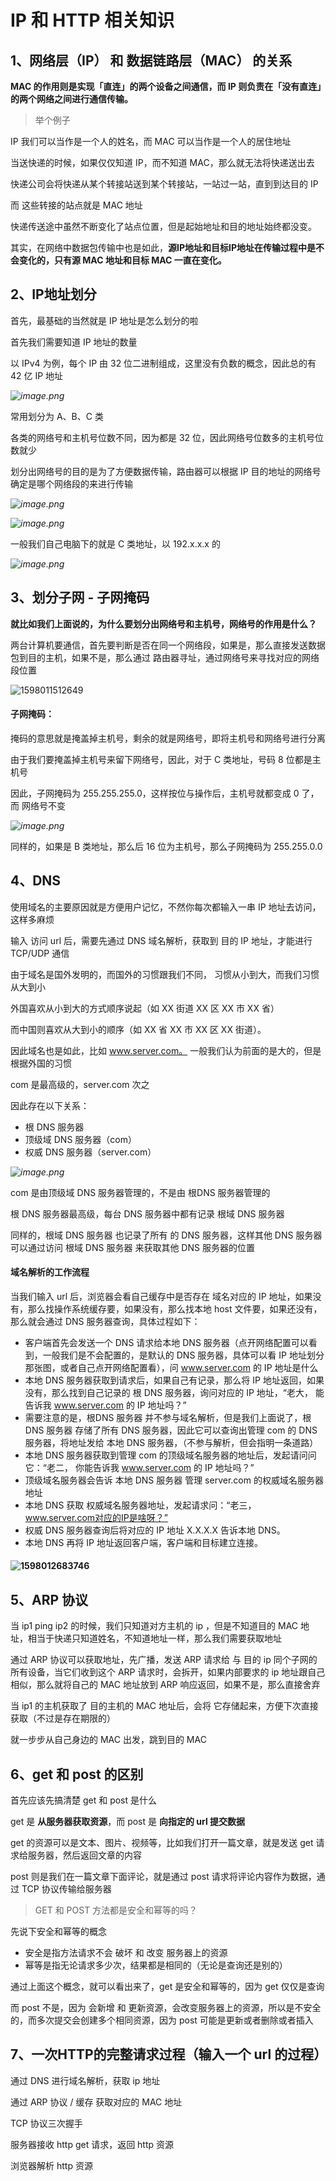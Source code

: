 # IP 和 HTTP 相关知识



## 1、网络层（IP） 和 数据链路层（MAC） 的关系

**MAC 的作用则是实现「直连」的两个设备之间通信，而 IP 则负责在「没有直连」的两个网络之间进行通信传输。**



>  举个例子

IP 我们可以当作是一个人的姓名，而 MAC 可以当作是一个人的居住地址

当送快递的时候，如果仅仅知道 IP，而不知道 MAC，那么就无法将快递送出去

快递公司会将快递从某个转接站送到某个转接站，一站过一站，直到到达目的 IP

而 这些转接的站点就是 MAC 地址



快递传送途中虽然不断变化了站点位置，但是起始地址和目的地址始终都没变。

其实，在网络中数据包传输中也是如此，**源IP地址和目标IP地址在传输过程中是不会变化的，只有源 MAC 地址和目标 MAC 一直在变化。**



## 2、IP地址划分

首先，最基础的当然就是 IP 地址是怎么划分的啦

首先我们需要知道 IP 地址的数量

以 IPv4 为例，每个 IP 由 32 位二进制组成，这里没有负数的概念，因此总的有 42 亿 IP 地址

*![image.png](https://pic.leetcode-cn.com/1598011080-gucfqx-image.png)*



常用划分为 A、B、C 类

各类的网络号和主机号位数不同，因为都是 32 位，因此网络号位数多的主机号位数就少

划分出网络号的目的是为了方便数据传输，路由器可以根据 IP 目的地址的网络号 确定是哪个网络段的来进行传输

*![image.png](https://pic.leetcode-cn.com/1598011098-zyTTOy-image.png)*

*![image.png](https://pic.leetcode-cn.com/1598010654-jidKYZ-image.png)*



一般我们自己电脑下的就是 C 类地址，以 192.x.x.x 的

*![image.png](https://pic.leetcode-cn.com/1598011333-DtpXyL-image.png)*



## 3、划分子网 - 子网掩码

**就比如我们上面说的，为什么要划分出网络号和主机号，网络号的作用是什么？**

两台计算机要通信，首先要判断是否在同一个网络段，如果是，那么直接发送数据包到目的主机，如果不是，那么通过 路由器寻址，通过网络号来寻找对应的网络段位置

![1598011512649](C:\Users\蒜头王八\AppData\Roaming\Typora\typora-user-images\1598011512649.png)



#### **子网掩码：**

掩码的意思就是掩盖掉主机号，剩余的就是网络号，即将主机号和网络号进行分离

由于我们要掩盖掉主机号来留下网络号，因此，对于 C 类地址，号码 8 位都是主机号

因此，子网掩码为 255.255.255.0，这样按位与操作后，主机号就都变成 0 了，而 网络号不变

*![image.png](https://pic.leetcode-cn.com/1598011628-yKmTMc-image.png)*



同样的，如果是 B 类地址，那么后 16 位为主机号，那么子网掩码为 255.255.0.0





## 4、DNS

使用域名的主要原因就是方便用户记忆，不然你每次都输入一串 IP 地址去访问，这样多麻烦

输入 访问 url 后，需要先通过 DNS 域名解析，获取到 目的 IP 地址，才能进行 TCP/UDP 通信

 

由于域名是国外发明的，而国外的习惯跟我们不同，  习惯从小到大，而我们习惯从大到小

外国喜欢从小到大的方式顺序说起（如 XX 街道 XX 区 XX 市 XX 省）

而中国则喜欢从大到小的顺序（如 XX 省 XX 市 XX 区 XX 街道）。



因此域名也是如此，比如 www.server.com。 一般我们认为前面的是大的，但是根据外国的习惯

com 是最高级的，server.com 次之

因此存在以下关系：

- 根 DNS 服务器
- 顶级域 DNS 服务器（com）
- 权威 DNS 服务器（server.com）

*![image.png](https://pic.leetcode-cn.com/1598012011-dUDkmu-image.png)*



com 是由顶级域 DNS 服务器管理的，不是由 根DNS 服务器管理的

根 DNS 服务器最高级，每台 DNS 服务器中都有记录 根域 DNS 服务器

同样的，根域 DNS 服务器 也记录了所有 的 DNS 服务器，这样其他 DNS 服务器可以通过访问 根域 DNS 服务器 来获取其他 DNS 服务器的位置



#### **域名解析的工作流程**

当我们输入 url 后，浏览器会看自己缓存中是否存在 域名对应的 IP 地址，如果没有，那么找操作系统缓存要，如果没有，那么找本地 host 文件要，如果还没有，那么就会通过 DNS 服务器查询，具体过程如下：

- 客户端首先会发送一个 DNS 请求给本地 DNS 服务器（点开网络配置可以看到，一般我们是不会配置的，是默认的 DNS 服务器，具体可以看 IP 地址划分那张图，或者自己点开网络配置看），问 www.server.com  的 IP 地址是什么
- 本地 DNS 服务器获取到请求后，如果自己有记录，那么将 IP 地址返回，如果没有，那么找到自己记录的     根 DNS 服务器，询问对应的 IP 地址，“老大， 能告诉我 www.server.com 的 IP 地址吗？”  
- 需要注意的是，根DNS 服务器 并不参与域名解析，但是我们上面说了，根DNS 服务器 存储了所有 DNS 服务器，因此它可以查询出管理 com 的 DNS 服务器，将地址发给 本地 DNS 服务器，（不参与解析，但会指明一条道路）
- 本地 DNS 服务器获取到管理 com 的顶级域名服务器的地址后，发起请问问它：“老二， 你能告诉我 www.server.com  的 IP 地址吗？”
- 顶级域名服务器会告诉 本地 DNS 服务器 管理 server.com 的权威域名服务器地址
- 本地 DNS 获取 权威域名服务器地址，发起请求问：“老三，www.server.com对应的IP是啥呀？”
- 权威 DNS 服务器查询后将对应的 IP 地址 X.X.X.X 告诉本地 DNS。
- 本地 DNS 再将 IP 地址返回客户端，客户端和目标建立连接。

#### ![1598012683746](C:\Users\蒜头王八\AppData\Roaming\Typora\typora-user-images\1598012683746.png)





## 5、ARP 协议

当 ip1 ping ip2 的时候，我们只知道对方主机的 ip ，但是不知道目的 MAC 地址，相当于快递只知道姓名，不知道地址一样，那么我们需要获取地址

通过 ARP 协议可以获取地址，先广播，发送 ARP 请求给 与 目的 ip 同个子网的所有设备，当它们收到这个 ARP 请求时，会拆开，如果内部要求的 ip 地址跟自己相似，那么就将自己的 MAC 地址放到 ARP 响应返回，如果不是，那么直接舍弃

当 ip1 的主机获取了 目的主机的 MAC 地址后，会将 它存储起来，方便下次直接获取（不过是存在期限的）

就一步步从自己身边的 MAC 出发，跳到目的 MAC





## 6、get 和 post 的区别

首先应该先搞清楚 get 和 post 是什么

get 是 **从服务器获取资源**，而 post 是 **向指定的 url 提交数据**

get 的资源可以是文本、图片、视频等，比如我们打开一篇文章，就是发送 get 请求给服务器，然后返回文章的内容

post 则是我们在一篇文章下面评论，就是通过 post 请求将评论内容作为数据，通过 TCP 协议传输给服务器



> GET 和 POST 方法都是安全和幂等的吗？

先说下安全和幂等的概念

- 安全是指方法请求不会 破坏 和 改变 服务器上的资源
- 幂等是指无论请求多少次，结果都是相同的（无论是查询还是别的）

通过上面这个概念，就可以看出来了，get 是安全和幂等的，因为 get 仅仅是查询

而 post 不是，因为 会新增 和 更新资源，会改变服务器上的资源，所以是不安全的，而多次提交会创建多个相同资源，因为 post 可能是更新或者删除或者插入





## 7、一次HTTP的完整请求过程（输入一个 url 的过程）

通过 DNS 进行域名解析，获取 ip 地址

通过 ARP 协议 / 缓存 获取对应的 MAC 地址

TCP 协议三次握手

服务器接收 http get 请求，返回 http 资源

浏览器解析 http 资源